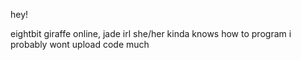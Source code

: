 hey!

eightbit giraffe online, jade irl
she/her
kinda knows how to program
i probably wont upload code much
